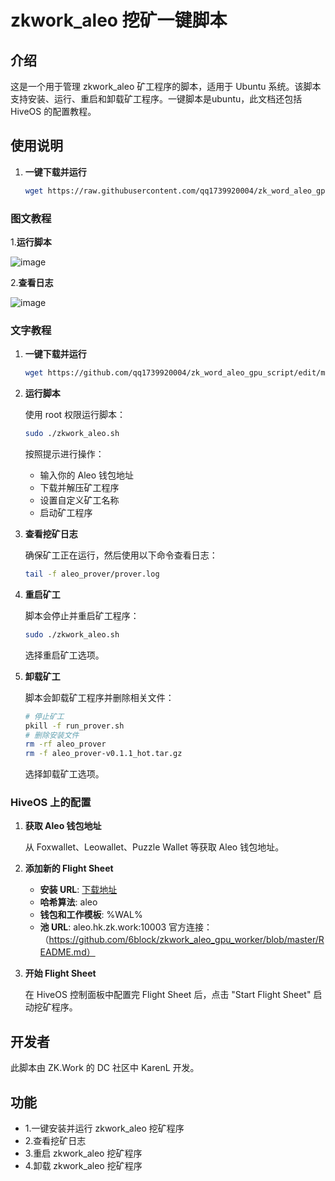 # zkwork_aleo 挖矿一键脚本

## 介绍

这是一个用于管理 zkwork_aleo 矿工程序的脚本，适用于 Ubuntu 系统。该脚本支持安装、运行、重启和卸载矿工程序。一键脚本是ubuntu，此文档还包括 HiveOS 的配置教程。
## 使用说明
1. **一键下载并运行**

    ```bash
    wget https://raw.githubusercontent.com/qq1739920004/zk_word_aleo_gpu_script/master/zk_word_aleo_gpu_script.sh -O zkwork_aleo.sh  && chmod +x zkwork_aleo.sh && ./zkwork_aleo.sh
    ```
### 图文教程
1.**运行脚本**

![image](https://github.com/user-attachments/assets/60eb3f17-85fb-4f49-a692-1adf7bbc11e2)

2.**查看日志**

![image](https://github.com/user-attachments/assets/e3abdfd8-c0d7-46c8-b644-da98b91c6b8a)





### 文字教程

1. **一键下载并运行**

    ```bash
    wget https://github.com/qq1739920004/zk_word_aleo_gpu_script/edit/master/zk_word_aleo_gpu_script.sh -O zkwork_aleo.sh  && chmod +x zkwork_aleo.sh && ./zkwork_aleo.sh
    ```

2. **运行脚本**

    使用 root 权限运行脚本：

    ```bash
    sudo ./zkwork_aleo.sh
    ```

    按照提示进行操作：

    - 输入你的 Aleo 钱包地址
    - 下载并解压矿工程序
    - 设置自定义矿工名称
    - 启动矿工程序

3. **查看挖矿日志**

    确保矿工正在运行，然后使用以下命令查看日志：

    ```bash
    tail -f aleo_prover/prover.log
    ```

4. **重启矿工**

    脚本会停止并重启矿工程序：

    ```bash
    sudo ./zkwork_aleo.sh
    ```

    选择重启矿工选项。

5. **卸载矿工**

    脚本会卸载矿工程序并删除相关文件：

    ```bash
    # 停止矿工
    pkill -f run_prover.sh
    # 删除安装文件
    rm -rf aleo_prover
    rm -f aleo_prover-v0.1.1_hot.tar.gz
    ```

    选择卸载矿工选项。

### HiveOS 上的配置

1. **获取 Aleo 钱包地址**

    从 Foxwallet、Leowallet、Puzzle Wallet 等获取 Aleo 钱包地址。

2. **添加新的 Flight Sheet**

    - **安装 URL**: [下载地址](https://github.com/6block/zkwork_aleo_gpu_worker/releases/download/v0.1.1-hot/aleo_prover-v0.1.1_hot.tar.gz)
    - **哈希算法**: aleo
    - **钱包和工作模板**: %WAL%
    - **池 URL**: aleo.hk.zk.work:10003
官方连接：（https://github.com/6block/zkwork_aleo_gpu_worker/blob/master/README.md）
3. **开始 Flight Sheet**

    在 HiveOS 控制面板中配置完 Flight Sheet 后，点击 "Start Flight Sheet" 启动挖矿程序。
## 开发者

此脚本由 ZK.Work 的 DC 社区中 KarenL 开发。

## 功能

- 1.一键安装并运行 zkwork_aleo 挖矿程序
- 2.查看挖矿日志
- 3.重启 zkwork_aleo 挖矿程序
- 4.卸载 zkwork_aleo 挖矿程序


